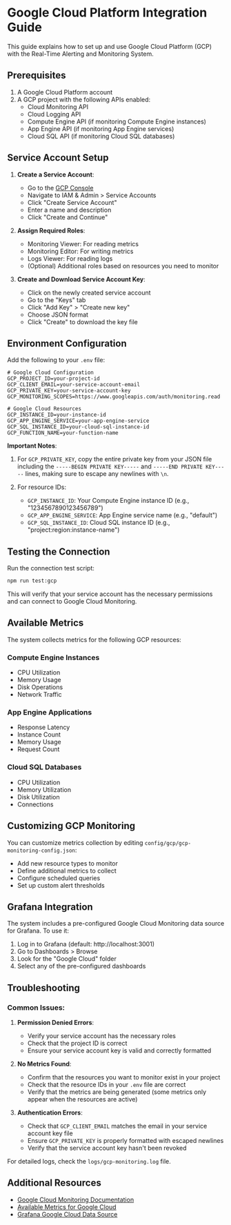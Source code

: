 # Google Cloud Platform Integration Guide

This guide explains how to set up and use Google Cloud Platform (GCP) with the Real-Time Alerting and Monitoring System.

## Prerequisites

1. A Google Cloud Platform account
2. A GCP project with the following APIs enabled:
   - Cloud Monitoring API
   - Cloud Logging API
   - Compute Engine API (if monitoring Compute Engine instances)
   - App Engine API (if monitoring App Engine services)
   - Cloud SQL API (if monitoring Cloud SQL databases)

## Service Account Setup

1. **Create a Service Account**:
   - Go to the [GCP Console](https://console.cloud.google.com/)
   - Navigate to IAM & Admin > Service Accounts
   - Click "Create Service Account"
   - Enter a name and description
   - Click "Create and Continue"

2. **Assign Required Roles**:
   - Monitoring Viewer: For reading metrics
   - Monitoring Editor: For writing metrics
   - Logs Viewer: For reading logs
   - (Optional) Additional roles based on resources you need to monitor

3. **Create and Download Service Account Key**:
   - Click on the newly created service account
   - Go to the "Keys" tab
   - Click "Add Key" > "Create new key"
   - Choose JSON format
   - Click "Create" to download the key file

## Environment Configuration

Add the following to your `.env` file:

```
# Google Cloud Configuration
GCP_PROJECT_ID=your-project-id
GCP_CLIENT_EMAIL=your-service-account-email
GCP_PRIVATE_KEY=your-service-account-key
GCP_MONITORING_SCOPES=https://www.googleapis.com/auth/monitoring.read

# Google Cloud Resources
GCP_INSTANCE_ID=your-instance-id
GCP_APP_ENGINE_SERVICE=your-app-engine-service
GCP_SQL_INSTANCE_ID=your-cloud-sql-instance-id
GCP_FUNCTION_NAME=your-function-name
```

**Important Notes**:

1. For `GCP_PRIVATE_KEY`, copy the entire private key from your JSON file including the `-----BEGIN PRIVATE KEY-----` and `-----END PRIVATE KEY-----` lines, making sure to escape any newlines with `\n`.

2. For resource IDs:
   - `GCP_INSTANCE_ID`: Your Compute Engine instance ID (e.g., "1234567890123456789")
   - `GCP_APP_ENGINE_SERVICE`: App Engine service name (e.g., "default")
   - `GCP_SQL_INSTANCE_ID`: Cloud SQL instance ID (e.g., "project:region:instance-name")

## Testing the Connection

Run the connection test script:

```bash
npm run test:gcp
```

This will verify that your service account has the necessary permissions and can connect to Google Cloud Monitoring.

## Available Metrics

The system collects metrics for the following GCP resources:

### Compute Engine Instances

- CPU Utilization
- Memory Usage
- Disk Operations
- Network Traffic

### App Engine Applications

- Response Latency
- Instance Count
- Memory Usage
- Request Count

### Cloud SQL Databases

- CPU Utilization
- Memory Utilization
- Disk Utilization
- Connections

## Customizing GCP Monitoring

You can customize metrics collection by editing `config/gcp/gcp-monitoring-config.json`:

- Add new resource types to monitor
- Define additional metrics to collect
- Configure scheduled queries
- Set up custom alert thresholds

## Grafana Integration

The system includes a pre-configured Google Cloud Monitoring data source for Grafana. To use it:

1. Log in to Grafana (default: http://localhost:3001)
2. Go to Dashboards > Browse
3. Look for the "Google Cloud" folder
4. Select any of the pre-configured dashboards

## Troubleshooting

### Common Issues:

1. **Permission Denied Errors**:
   - Verify your service account has the necessary roles
   - Check that the project ID is correct
   - Ensure your service account key is valid and correctly formatted

2. **No Metrics Found**:
   - Confirm that the resources you want to monitor exist in your project
   - Check that the resource IDs in your `.env` file are correct
   - Verify that the metrics are being generated (some metrics only appear when the resources are active)

3. **Authentication Errors**:
   - Check that `GCP_CLIENT_EMAIL` matches the email in your service account key file
   - Ensure `GCP_PRIVATE_KEY` is properly formatted with escaped newlines
   - Verify that the service account key hasn't been revoked

For detailed logs, check the `logs/gcp-monitoring.log` file.

## Additional Resources

- [Google Cloud Monitoring Documentation](https://cloud.google.com/monitoring/docs)
- [Available Metrics for Google Cloud](https://cloud.google.com/monitoring/api/metrics_gcp)
- [Grafana Google Cloud Data Source](https://grafana.com/grafana/plugins/grafana-googlecloud-datasource/) 